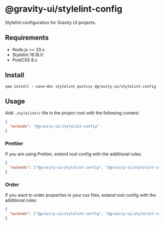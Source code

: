 # @gravity-ui/stylelint-config

Stylelint configuration for Gravity UI projects.

## Requirements

- Node.js >= 20.x
- Stylelint 16.18.0
- PostCSS 8.x

## Install

```
npm install --save-dev stylelint postcss @gravity-ui/stylelint-config
```

## Usage

Add `.stylelintrc` file in the project root with the following content:

```json
{
  "extends": "@gravity-ui/stylelint-config"
}
```

### Prettier

If you are using Prettier, extend root config with the additional rules:

```json
{
  "extends": ["@gravity-ui/stylelint-config", "@gravity-ui/stylelint-config/prettier"]
}
```

### Order

If you want to order properties in your css files, extend root config with the additional rules:

```json
{
  "extends": ["@gravity-ui/stylelint-config", "@gravity-ui/stylelint-config/order"]
}
```
